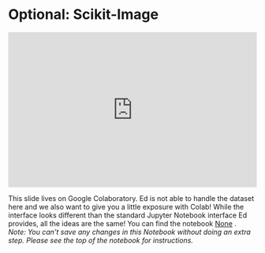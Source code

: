 # Optional: Scikit-Image


<div style="position: relative; padding-bottom: 62.5%; height: 0;">
    <iframe src="https://www.loom.com/embed/8d102517b50047d5bbd1b53c62ecc4d1" frameborder="0" webkitallowfullscreen mozallowfullscreen allowfullscreen style="position: absolute; top: 0; left: 0; width: 100%; height: 100%;"></iframe>
</div>

This slide lives on Google Colaboratory. Ed is not able to handle the dataset here and we also want to give you a little exposure with Colab! While the interface looks different than the standard Jupyter Notebook interface Ed provides, all the ideas are the same! You can find the notebook [None](https://colab.research.google.com/drive/13qIQ1NFjAXV4eT3gQCxPnFWTic9XQrT1#forceEdit=true&sandboxMode=true) .  
*Note: You can't save any changes in this Notebook without doing an extra step. Please see the top of the notebook for instructions.*   
